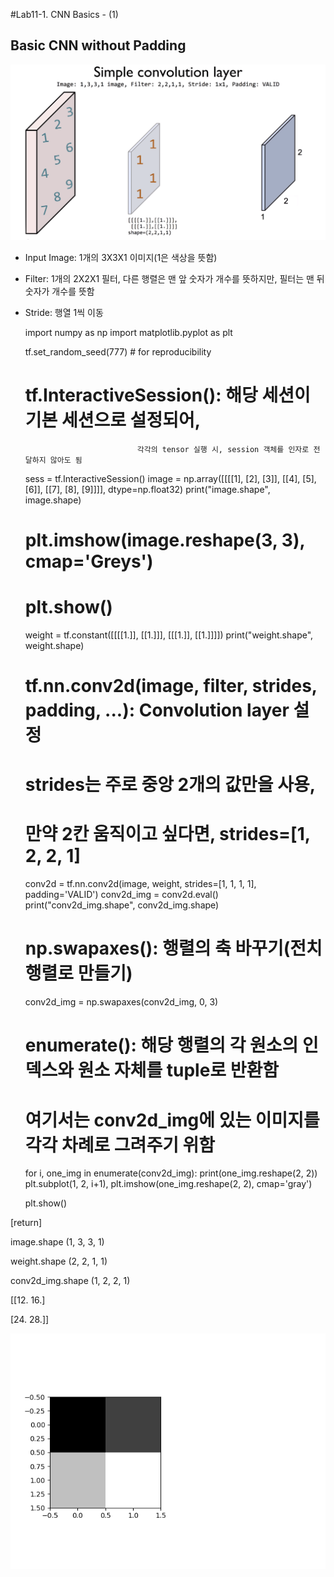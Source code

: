 #Lab11-1. CNN Basics - (1)

## Basic CNN without Padding

![picture_simple_cnn](picture_simple_cnn_1.PNG)

- Input Image: 1개의 3X3X1 이미지(1은 색상을 뜻함)

- Filter: 1개의 2X2X1 필터, 다른 행렬은 맨 앞 숫자가 개수를 뜻하지만, 필터는 맨 뒤 숫자가 개수를 뜻함

- Stride: 행열 1씩 이동


    import numpy as np
    import matplotlib.pyplot as plt
    
    tf.set_random_seed(777)  # for reproducibility
    
    # tf.InteractiveSession(): 해당 세션이 기본 세션으로 설정되어,
                               각각의 tensor 실행 시, session 객체를 인자로 전달하지 않아도 됨
    sess = tf.InteractiveSession()
    image = np.array([[[[1], [2], [3]],
                      [[4], [5], [6]],
                      [[7], [8], [9]]]], dtype=np.float32)
    print("image.shape", image.shape)
    # plt.imshow(image.reshape(3, 3), cmap='Greys')
    # plt.show()
    
    weight = tf.constant([[[[1.]], [[1.]]],
                          [[[1.]], [[1.]]]])
    print("weight.shape", weight.shape)
    # tf.nn.conv2d(image, filter, strides, padding, ...): Convolution layer 설정
    # strides는 주로 중앙 2개의 값만을 사용,
    # 만약 2칸 움직이고 싶다면, strides=[1, 2, 2, 1]
    conv2d = tf.nn.conv2d(image, weight, strides=[1, 1, 1, 1], padding='VALID')
    conv2d_img = conv2d.eval()
    print("conv2d_img.shape", conv2d_img.shape)
    # np.swapaxes(): 행렬의 축 바꾸기(전치행렬로 만들기)
    conv2d_img = np.swapaxes(conv2d_img, 0, 3)
    # enumerate(): 해당 행렬의 각 원소의 인덱스와 원소 자체를 tuple로 반환함
    # 여기서는 conv2d_img에 있는 이미지를 각각 차례로 그려주기 위함
    for i, one_img in enumerate(conv2d_img):
        print(one_img.reshape(2, 2))
        plt.subplot(1, 2, i+1), plt.imshow(one_img.reshape(2, 2), cmap='gray')
    
    plt.show()
        
[return]

image.shape (1, 3, 3, 1)

weight.shape (2, 2, 1, 1)

conv2d_img.shape (1, 2, 2, 1)

[[12. 16.]

 [24. 28.]]
 
 ![picture_result1](picture_result_1.png)
